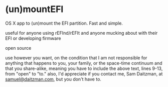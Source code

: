 (un)mountEFI
============

OS X app to (un)mount the EFI partition. Fast and simple.


useful for anyone using rEFInd/rEFIt and anyone mucking about with their EFI or developing firmware

open source

use however you want, on the condition that I am not responsible for anything that happens to you, your family, or the space-time continuum
and that you share-alike, meaning you have to include the above text, lines 9-13, from "open" to "to."
also, I'd appreciate if you contact me, Sam Daitzman, at samuel@daitzman.com, but you don't have to.
